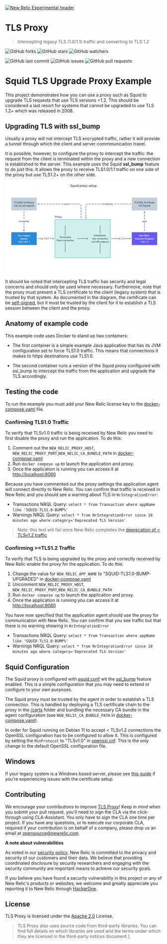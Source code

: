 [![New Relic Experimental header](https://github.com/newrelic/opensource-website/raw/master/src/images/categories/Experimental.png)](https://opensource.newrelic.com/oss-category/#new-relic-experimental)

# TLS Proxy 
>Intercepting legacy TLS (1.0/1.1) traffic and converting to TLS 1.2

![GitHub forks](https://img.shields.io/github/forks/newrelic-experimental/tls-proxy?style=social)
![GitHub stars](https://img.shields.io/github/stars/newrelic-experimental/tls-proxy?style=social)
![GitHub watchers](https://img.shields.io/github/watchers/newrelic-experimental/tls-proxy?style=social)

![GitHub last commit](https://img.shields.io/github/last-commit/newrelic-experimental/tls-proxy)
![GitHub issues](https://img.shields.io/github/issues/newrelic-experimental/tls-proxy)
![GitHub pull requests](https://img.shields.io/github/issues-pr/newrelic-experimental/tls-proxy)

# Squid TLS Upgrade Proxy Example

This project demonstrates how you can use a  proxy such as Squid to upgrade TLS requests that use TLS versions <1.2. This should be considered a last resort for systems that cannot be upgraded to use TLS 1.2+ which was released in 2008.


## Upgrading TLS with ssl_bump

Usually a proxy will not intercept TLS encrypted traffic, rather it will provide a tunnel through which the client and server commmunicaiton travel.

It is possible, however, to configure the proxy to intercept the traffic: the request from the client is terminated within the proxy and a new connection is established to the server. This example uses the Squid **ssl_bump** feature to do just this. It allows the proxy to receive TLS1.0/1.1 traffic on one side of the proxy but use TLS1.2+ on the other side.

![Proxy Diagram](proxy-diagram.png)

It should be noted that intercepting TLS traffic has security and legal concerns and should only be used where necessary.  Furthermore, note that the proxy must present a TLS certificate to the client (legacy system) that is trusted by that system.  As documented in the diagram, the certificate can be [self-signed](https://en.wikipedia.org/wiki/Self-signed_certificate), but it must be trusted by the client for it to establish a TLS session between the client and the proxy.

## Anatomy of example code

This example code uses Docker to stand up two containers:

- The first container is a simple example Java application that has its JVM configuration set to force TLS1.0 traffic. This means that connections it makes to https destinations use TLS1.0.

- The second container runs a version of the Squid proxy configured with ssl_bump to intercept the traffic from the application and upgrade the TLS accordingly.

## Testing the code

To run the example you must add your New Relic license key to the [docker-compose.yaml](docker-compose.yaml) file.

### Confirming TLS1.0 Traffic

To verify that TLSv1.0 traffic is being received by New Relic you need to first disable the proxy and run the application. To do this:

1. Comment out the `NEW_RELIC_PROXY_HOST`, `NEW_RELIC_PROXY_PORT`,`NEW_RELIC_CA_BUNDLE_PATH` in [docker-compose.yaml](docker-compose.yaml)
2. Run `docker compose up` to launch the application and proxy.
3. Once the application is running you can access it at [http://localhost:8080](http://localhost:8080)

Because you have commented out the proxy settings the application agent will connect directly to New Relic. You can confirm that traffic is received in New Relic and you should see a warning about TLS in `NrIntegrationError`:

- Transactions NRQL Query: `select * from Transaction where appName like 'SQUID-TLS1.0-BUMP%'`
- Warnings NRQL Query: `select * from NrIntegrationError since 10 minutes ago where category='Deprecated TLS Version'`

> Note: this test will fail once New Relic completes the [deprecation of < TLSv1.2 traffic](https://discuss.newrelic.com/t/tls-1-0-1-1-to-be-disabled-for-all-inbound-connections-on-feb-1st-2023/188451) 

### Confirming >=TLS1.2 Traffic

To verify that TLS is being upgraded by the proxy and correctly received by New Relic enable the proxy for the application. To do this:

1. Change the value for `NEW_RELIC_APP_NAME` to "SQUID-TLS1.0-BUMP-UPGRADED" in [docker-compose.yaml](docker-compose.yaml)
1. Uncomment `NEW_RELIC_PROXY_HOST`, `NEW_RELIC_PROXY_PORT`,`NEW_RELIC_CA_BUNDLE_PATH` 
2. Run `docker compose up` to launch the application and proxy.
3. Once the application is running you can access it at [http://localhost:8080](http://localhost:8080)

You have now specified that the application agent should use the proxy for communication with New Relic. You can confirm that you see traffic but that there is no warning showing in `NrIntegrationError`

- Transactions NRQL Query: `select * from Transaction where appName like 'SQUID-TLS1.0-BUMP%'`
- Warnings NRQL Query: `select * from NrIntegrationError since 10 minutes ago where category='Deprecated TLS Version'`


## Squid Configuration

The Squid proxy is configured with [squid.conf](proxy/squid.conf) wit the [ssl_bump](https://wiki.squid-cache.org/Features/SslBump) feature enabled. This is a simple configuration that you may need to extend or configure to your own purposes.

The Squid proxy must be trusted by the agent in order to establish a TLS connection. This is handled by deploying a TLS certificate chain to the proxy in the [/certs](proxy/certs) folder and bundling the necessary CA bundle in the agent configuration (see `NEW_RELIC_CA_BUNDLE_PATH` in [docker-compose.yaml](docker-compose.yaml)). 

In order for Squid running on Debian 11 to accept < TLSv1.2 connections the OpenSSL configuration has to be configured to allow it. This is configured by setting the `MinProtocol` to "TLSv1.0" in [openssl.cnf](proxy/openssl.cnf). This is the only change to the default OpenSSL configuration file.

## Windows

If your legacy system is a Windows based server, please see [this guide](https://docs.google.com/document/d/1-Ym6PW_kkbelL6d_0Et6JjPzXH5CAmor73CtPL_1ydk) if you're experiencing issues with the certificate setup

## Contributing

We encourage your contributions to improve [TLS Proxy](../../)! Keep in mind when you submit your pull request, you'll need to sign the CLA via the click-through using CLA-Assistant. You only have to sign the CLA one time per project. If you have any questions, or to execute our corporate CLA, required if your contribution is on behalf of a company, please drop us an email at opensource@newrelic.com.

**A note about vulnerabilities**

As noted in our [security policy](../../security/policy), New Relic is committed to the privacy and security of our customers and their data. We believe that providing coordinated disclosure by security researchers and engaging with the security community are important means to achieve our security goals.

If you believe you have found a security vulnerability in this project or any of New Relic's products or websites, we welcome and greatly appreciate you reporting it to New Relic through [HackerOne](https://hackerone.com/newrelic).

## License

TLS Proxy is licensed under the [Apache 2.0](http://apache.org/licenses/LICENSE-2.0.txt) License.

>TLS Proxy also uses source code from third-party libraries. You can find full details on which libraries are used and the terms under which they are licensed in the third-party notices document.]
